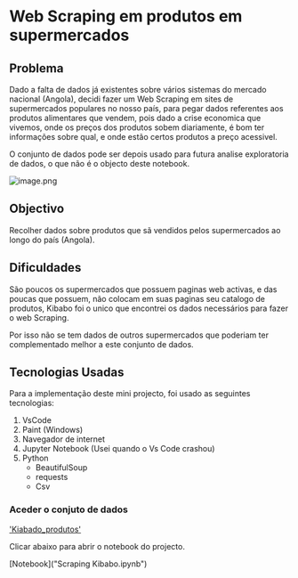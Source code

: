 # Web Scraping em produtos em supermercados

## Problema

Dado a falta de dados já existentes sobre vários sistemas do mercado nacional (Angola), decidi fazer um Web Scraping em sites de supermercados populares no nosso país, para pegar dados referentes aos produtos alimentares que vendem, pois dado a crise economica que vivemos, onde os preços dos produtos sobem diariamente, é bom ter informações sobre qual, e onde estão certos produtos a preço acessivel. 

O conjunto de dados pode ser depois usado para futura analise exploratoria de dados, o que não é o objecto deste notebook.

![image.png](https://www.kibabo.co.ao/temp/JPG_8ef2d89198963a8be19fe0727ddc69e3.png)

## Objectivo

Recolher dados sobre produtos que sã vendidos pelos supermercados ao longo do país (Angola).

## Dificuldades

São poucos os supermercados que possuem paginas web activas, e das poucas que possuem, não colocam em suas paginas seu catalogo de produtos, Kibabo foi o unico que encontrei os dados necessários para fazer o web Scraping.

Por isso não se tem dados de outros supermercados que poderiam ter complementado melhor a este conjunto de dados.

## Tecnologias Usadas

Para a implementação deste mini projecto, foi usado as seguintes tecnologias:
1. VsCode
2. Paint (Windows)
3. Navegador de internet
4. Jupyter Notebook (Usei quando o Vs Code crashou)
5. Python
    - BeautifulSoup
    - requests
    - Csv

### Aceder o conjuto de dados

['Kiabado_produtos']("Dataset\")

 Clicar abaixo para abrir o notebook do projecto.

[Notebook]("Scraping Kibabo.ipynb")